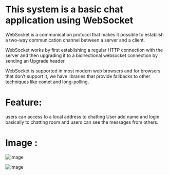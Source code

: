 # This system is a basic chat application using WebSocket
  WebSocket is a communication protocol that makes it possible to establish a two-way communication channel between a server and a client.

  WebSocket works by first establishing a regular HTTP connection with the server and then upgrading it to a bidirectional websocket connection by sending an Upgrade header.

  WebSocket is supported in most modern web browsers and for browsers that don’t support it, we have libraries that provide fallbacks to other techniques like comet and long-polling.
# Feature: 
  users can access to a local address to chatting
  User add name and login basically to chatting room and users can see the messages from others.

# Image : 
![image](https://github.com/user-attachments/assets/8f40ef3f-04d7-4572-9f4d-1da6a67d51e4)

![image](https://github.com/user-attachments/assets/128eca87-0a13-4e29-a65a-704398efd84e)
